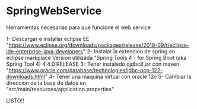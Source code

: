 # SpringWebService
Herramientas necesarias para que funcione el web service

1- Descargar e installar eclipse EE "https://www.eclipse.org/downloads/packages/release/2019-09/r/eclipse-ide-enterprise-java-developers"
2- Instalar la extencion de spring en eclipse markplace Version utilizada "Spring Tools 4 - for Spring Boot (aka Spring Tool 4) 4.4.0 RELEASE
3- Tener instalado ojdbc8.jar con maven "https://www.oracle.com/database/technologies/jdbc-ucp-122-downloads.html"
4- Tener una maquina virtual con oracle 12c
5- Cambiar la direccion de la base de datos en "src/main/resources/application.properties"


LISTO!!
